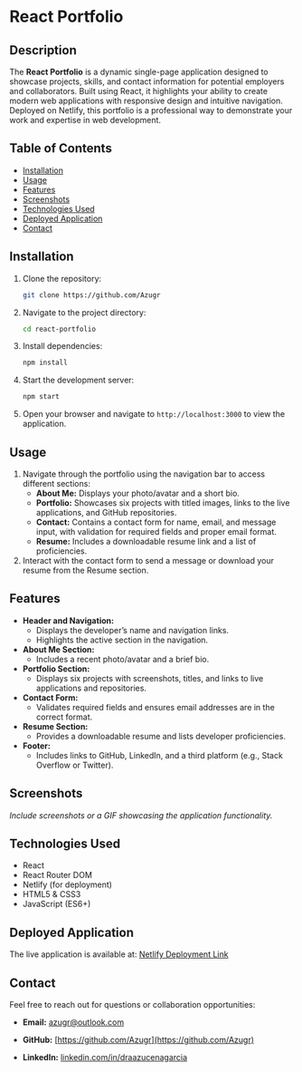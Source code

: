# React Portfolio

## Description

The **React Portfolio** is a dynamic single-page application designed to showcase projects, skills, and contact information for potential employers and collaborators. Built using React, it highlights your ability to create modern web applications with responsive design and intuitive navigation. Deployed on Netlify, this portfolio is a professional way to demonstrate your work and expertise in web development.

## Table of Contents

- [Installation](#installation)
- [Usage](#usage)
- [Features](#features)
- [Screenshots](#screenshots)
- [Technologies Used](#technologies-used)
- [Deployed Application](#deployed-application)
- [Contact](#contact)

## Installation

1. Clone the repository:
   ```bash
   git clone https://github.com/Azugr
   ```
2. Navigate to the project directory:
   ```bash
   cd react-portfolio
   ```
3. Install dependencies:
   ```bash
   npm install
   ```
4. Start the development server:
   ```bash
   npm start
   ```
5. Open your browser and navigate to `http://localhost:3000` to view the application.

## Usage

1. Navigate through the portfolio using the navigation bar to access different sections:
   - **About Me:** Displays your photo/avatar and a short bio.
   - **Portfolio:** Showcases six projects with titled images, links to the live applications, and GitHub repositories.
   - **Contact:** Contains a contact form for name, email, and message input, with validation for required fields and proper email format.
   - **Resume:** Includes a downloadable resume link and a list of proficiencies.
2. Interact with the contact form to send a message or download your resume from the Resume section.

## Features

- **Header and Navigation:**
  - Displays the developer’s name and navigation links.
  - Highlights the active section in the navigation.
- **About Me Section:**
  - Includes a recent photo/avatar and a brief bio.
- **Portfolio Section:**
  - Displays six projects with screenshots, titles, and links to live applications and repositories.
- **Contact Form:**
  - Validates required fields and ensures email addresses are in the correct format.
- **Resume Section:**
  - Provides a downloadable resume and lists developer proficiencies.
- **Footer:**
  - Includes links to GitHub, LinkedIn, and a third platform (e.g., Stack Overflow or Twitter).

## Screenshots

*Include screenshots or a GIF showcasing the application functionality.*

## Technologies Used

- React
- React Router DOM
- Netlify (for deployment)
- HTML5 & CSS3
- JavaScript (ES6+)

## Deployed Application

The live application is available at: [Netlify Deployment Link](insert-your-netlify-link)

## Contact

Feel free to reach out for questions or collaboration opportunities:

- **Email:** [azugr@outlook.com](mailto\:azugr@outlook.com)

- **GitHub:** [https://github.com/Azugr](https://github.com/Azugr)

- **LinkedIn:** [linkedin.com/in/draazucenagarcia](https://linkedin.com/in/draazucenagarcia)


